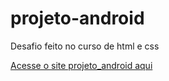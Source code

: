 # projeto-android
Desafio feito no curso de html e css

<a href = "https://abioliver.github.io/projeto-android/"> Acesse o site projeto_android aqui </a>
